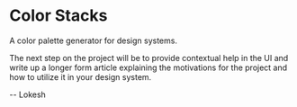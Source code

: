 # Color Stacks

A color palette generator for design systems.

The next step on the project will be to provide contextual help in the UI and write up a longer form article explaining the motivations for the project and how to utilize it in your design system.

-- Lokesh
